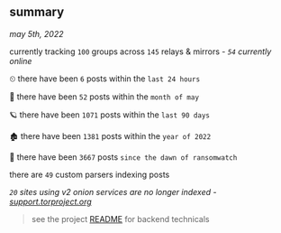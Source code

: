 
## summary
_may 5th, 2022_

currently tracking `100` groups across `145` relays & mirrors - _`54` currently online_

⏲ there have been `6` posts within the `last 24 hours`

🦈 there have been `52` posts within the `month of may`

🪐 there have been `1071` posts within the `last 90 days`

🏚 there have been `1381` posts within the `year of 2022`

🦕 there have been `3667` posts `since the dawn of ransomwatch`

there are `49` custom parsers indexing posts

_`20` sites using v2 onion services are no longer indexed - [support.torproject.org](https://support.torproject.org/onionservices/v2-deprecation/)_

> see the project [README](https://github.com/thetanz/ransomwatch#ransomwatch--) for backend technicals
